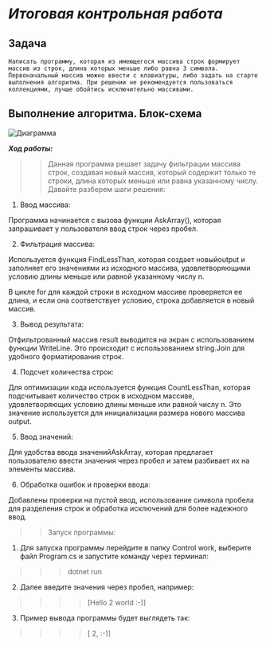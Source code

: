 # _Итоговая контрольная работа_ #


## Задача ##

    Написать программу, которая из имеющегося массива строк формирует массив из строк, длина которых меньше либо равна 3 символа. Первоначальный массив можно ввести с клавиатуры, либо задать на старте выполнения алгоритма. При решении не рекомендуется пользоваться коллекциями, лучше обойтись исключительно массивами.


## Выполнение алгоритма. Блок-схема ##

![Диаграмма](/img/img/diagram.png)

***Ход работы:***

>> Данная программа решает задачу фильтрации массива строк, создавая новый массив, который содержит только те строки, длина которых меньше или равна указанному числу. Давайте разберем шаги решения:

1. Ввод массива:

Программа начинается с вызова функции AskArray(), которая запрашивает у пользователя ввод строк через пробел.

2.  Фильтрация массива:

Используется функция FindLessThan, которая создает новыйoutput и заполняет его значениями из исходного массива, удовлетворяющими условию длины меньше или равной указанному числу n.

В цикле for для каждой строки в исходном массиве проверяется ее длина, и если она соответствует условию, строка добавляется в новый массив.

3.  Вывод результата:

Отфильтрованный массив result выводится на экран с использованием функции WriteLine. Это происходит с использованием string.Join для удобного форматирования строк.

4.  Подсчет количества строк:

Для оптимизации кода используется функция CountLessThan, которая подсчитывает количество строк в исходном массиве, удовлетворяющих условию длины меньше или равной числу n. Это значение используется для инициализации размера нового массива output.

5.  Ввод значений:

Для удобства ввода значенийAskArray, которая предлагает пользователю ввести значения через пробел и затем разбивает их на элементы массива.

6.  Обработка ошибок и проверки ввода:

Добавлены проверки на пустой ввод, использование символа пробела для разделения строк и обработка исключений для более надежного ввод.

>> Запуск программы:

1. Для запуска программы перейдите в папку Control work, выберите файл Program.cs и запустите команду через терминал:
    
 >>>  dotnet run

2. Далее введите значения через пробел, например:

 >>>>  [Hello 2 world :-)]

3. Пример вывода программы будет выглядеть так:

>>>> [ 2, :-)]
